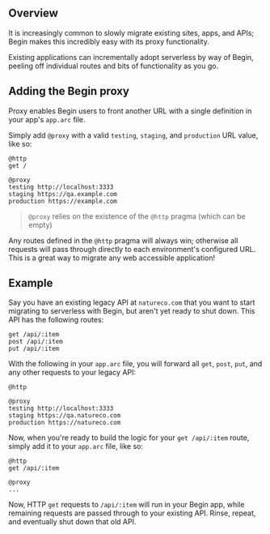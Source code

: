 ## Overview

It is increasingly common to slowly migrate existing sites, apps, and APIs; Begin makes this incredibly easy with its proxy functionality.

Existing applications can incrementally adopt serverless by way of Begin, peeling off individual routes and bits of functionality as you go.


## Adding the Begin proxy

Proxy enables Begin users to front another URL with a single definition in your app's `app.arc` file.

Simply add `@proxy` with a valid `testing`, `staging`, and `production` URL value, like so:

```arc
@http
get /

@proxy
testing http://localhost:3333
staging https://qa.example.com
production https://example.com
```

> `@proxy` relies on the existence of the `@http` pragma (which can be empty)

Any routes defined in the `@http` pragma will always win; otherwise all requests will pass through directly to each environment's configured URL. This is a great way to migrate any web accessible application!


## Example

Say you have an existing legacy API at `natureco.com` that you want to start migrating to serverless with Begin, but aren't yet ready to shut down. This API has the following routes:

```arc
get /api/:item
post /api/:item
put /api/:item
```

With the following in your `app.arc` file, you will forward all `get`, `post`, `put`, and any other requests to your legacy API:

```arc
@http

@proxy
testing http://localhost:3333
staging https://qa.natureco.com
production https://natureco.com
```

Now, when you're ready to build the logic for your `get /api/:item` route, simply add it to your `app.arc` file, like so:

```arc
@http
get /api/:item

@proxy
...
```

Now, HTTP `get` requests to `/api/:item` will run in your Begin app, while remaining requests are passed through to your existing API. Rinse, repeat, and eventually shut down that old API.
